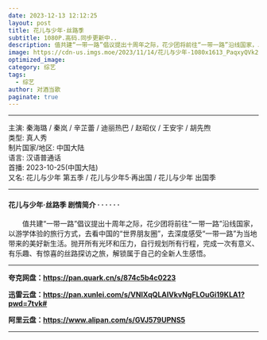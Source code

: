 ```yaml
---
date: 2023-12-13 12:12:25
layout: post
title: 花儿与少年·丝路季
subtitle: 1080P.高码.同步更新中..
description: 值共建“一带一路”倡议提出十周年之际，花少团将前往“一带一路”沿线国家，以游学体验的旅行方式，去看中国的“世界朋友圈”，去深度感受“一带一路”为当地带来的美好新生活。抛开所有光环和压力......
image: https://cdn-us.imgs.moe/2023/11/14/花儿与少年-1080x1613_PaqxyQVk2L.webp
optimized_image: 
category: 综艺
tags:
  - 综艺
author: 对酒当歌
paginate: true
---
```


---

主演: 秦海璐 / 秦岚 / 辛芷蕾 / 迪丽热巴 / 赵昭仪 / 王安宇 / 胡先煦  
类型: 真人秀  
制片国家/地区: 中国大陆  
语言: 汉语普通话  
首播: 2023-10-25(中国大陆)  
又名: 花儿与少年 第五季 / 花儿与少年5·再出国 / 花儿与少年 出国季  

---

#### 花儿与少年·丝路季 剧情简介 · · · · · ·

　　值共建“一带一路”倡议提出十周年之际，花少团将前往“一带一路”沿线国家，以游学体验的旅行方式，去看中国的“世界朋友圈”，去深度感受“一带一路”为当地带来的美好新生活。抛开所有光环和压力，自行规划所有行程，完成一次有意义、有乐趣、有惊喜的丝路探访之旅，解锁属于自己的全新人生感悟。

---

**夸克网盘：<https://pan.quark.cn/s/874c5b4c0223>**

**迅雷云盘：<https://pan.xunlei.com/s/VNlXqQLAlVkvNgFLOuGi19KLA1?pwd=7tvk#>**

**阿里云盘：<https://www.alipan.com/s/GVJ579UPNS5>**

---
